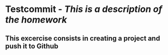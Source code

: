 # Testcommit - _This is a description of the homework_

## **This excercise consists in creating a project and push it to Github**

